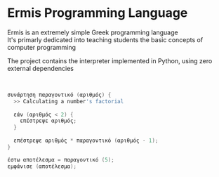 # Ermis Programming Language

Ermis is an extremely simple Greek programming language <br />
It's primarly dedicated into teaching students the basic concepts of computer programming <br />

The project contains the interpreter implemented in Python, using zero external dependencies

<br />

```go
συνάρτηση παραγοντικό (αριθμός) {
  >> Calculating a number's factorial
  
  εάν (αριθμός < 2) {
    επέστρεψε αριθμός;
  }
  
  επέστρεψε αριθμός * παραγοντικό (αριθμός - 1);
}

έστω αποτέλεσμα = παραγοντικό (5);
εμφάνισε (αποτέλεσμα);
```
